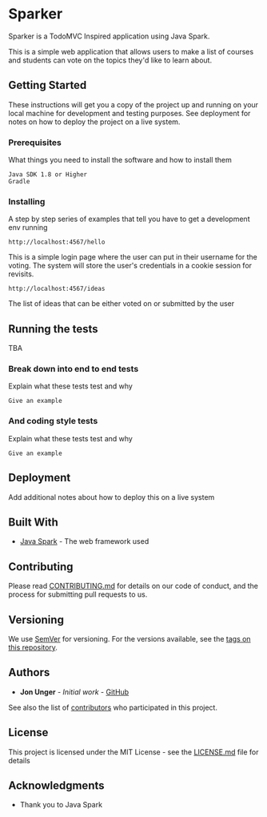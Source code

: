# Sparker

Sparker is a TodoMVC Inspired application using Java Spark.  

This is a simple web application that allows users to make a list of courses and students can vote on the topics they'd like to learn about.

## Getting Started

These instructions will get you a copy of the project up and running on your local machine for development and testing purposes. See deployment for notes on how to deploy the project on a live system.

### Prerequisites

What things you need to install the software and how to install them

```
Java SDK 1.8 or Higher
Gradle
```

### Installing

A step by step series of examples that tell you have to get a development env running


```
http://localhost:4567/hello
```

This is a simple login page where the user can put in their username for the voting.  The system will store the user's credentials in a cookie session for revisits.


```
http://localhost:4567/ideas
```
The list of ideas that can be either voted on or submitted by the user


## Running the tests

TBA

### Break down into end to end tests

Explain what these tests test and why

```
Give an example
```

### And coding style tests

Explain what these tests test and why

```
Give an example
```

## Deployment

Add additional notes about how to deploy this on a live system

## Built With

* [Java Spark](http://www.dropwizard.io/1.0.2/docs/) - The web framework used

## Contributing

Please read [CONTRIBUTING.md](https://gist.github.com/junger8) for details on our code of conduct, and the process for submitting pull requests to us.

## Versioning

We use [SemVer](http://semver.org/) for versioning. For the versions available, see the [tags on this repository](https://github.com/your/project/tags). 

## Authors

* **Jon Unger** - *Initial work* - [GitHub](https://github.com/junger8)

See also the list of [contributors](https://github.com/your/project/contributors) who participated in this project.

## License

This project is licensed under the MIT License - see the [LICENSE.md](LICENSE.md) file for details

## Acknowledgments

* Thank you to Java Spark

